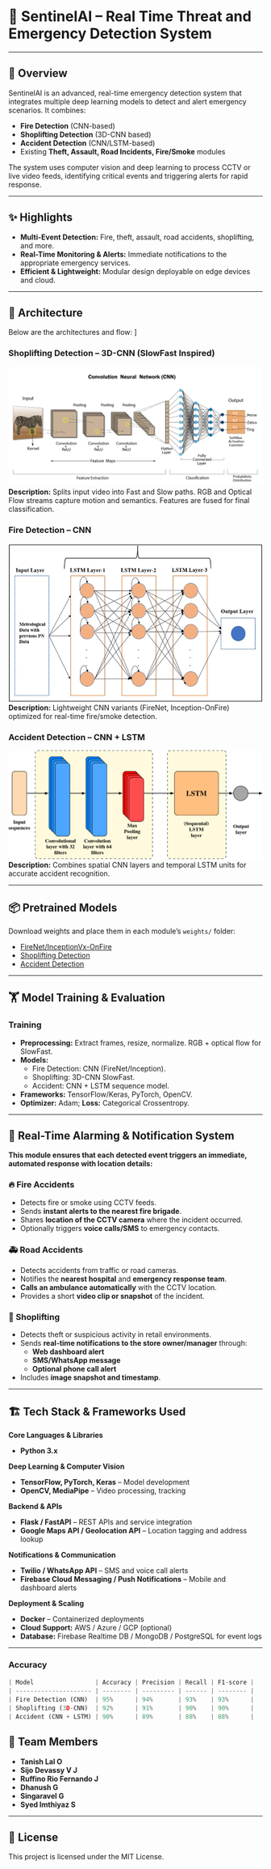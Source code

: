 # 🚀 SentinelAI – Real Time Threat and Emergency Detection System

---

## 📝 Overview
SentinelAI is an advanced, real-time emergency detection system that integrates multiple deep learning models to detect and alert emergency scenarios. It combines:
- **Fire Detection** (CNN-based)
- **Shoplifting Detection** (3D-CNN based)
- **Accident Detection** (CNN/LSTM-based)
- Existing **Theft, Assault, Road Incidents, Fire/Smoke** modules

The system uses computer vision and deep learning to process CCTV or live video feeds, identifying critical events and triggering alerts for rapid response.

---

## ✨ Highlights
- **Multi-Event Detection:** Fire, theft, assault, road accidents, shoplifting, and more.  
- **Real-Time Monitoring & Alerts:** Immediate notifications to the appropriate emergency services.  
- **Efficient & Lightweight:** Modular design deployable on edge devices and cloud.  

---

## 🎨 Architecture
Below are the architectures and flow:
[](https://github.com/TanishLal/SentinalAi/raw/main/DB_Sample/input/SentinelAI%20Architectural%20FlowChart.png)]
### Shoplifting Detection – 3D-CNN (SlowFast Inspired)
![3D-CNN](https://github.com/TanishLal/SentinalAi/blob/main/DB_Sample/input/Convolution%20Neural%20Network%20(CNN).png)  
**Description:** Splits input video into Fast and Slow paths. RGB and Optical Flow streams capture motion and semantics. Features are fused for final classification.

### Fire Detection – CNN
![CNN](https://github.com/TanishLal/SentinalAi/blob/main/DB_Sample/input/Long%20Short%20Term%20Memory%20(LSTM).png)  
**Description:** Lightweight CNN variants (FireNet, Inception-OnFire) optimized for real-time fire/smoke detection.

### Accident Detection – CNN + LSTM
![CNN-LSTM](https://github.com/TanishLal/SentinelAI/blob/702b6e85099cf036532792067d654fc79882bd22/521_2020_4867_Fig1_HTML.png)
**Description:** Combines spatial CNN layers and temporal LSTM units for accurate accident recognition.

---

## 📦 Pretrained Models
Download weights and place them in each module’s `weights/` folder:  
- [FireNet/InceptionVx-OnFire](https://drive.google.com/file/d/1nTl7TINusWG6gbvKHVWgpWUlAyydop5Y/view?usp=drive_link)  
- [Shoplifting Detection](https://drive.google.com/file/d/1bDHAqi3yy1-ziE6ySQcFZi2nqZ-puAEH/view?usp=sharing)  
- [Accident Detection](https://drive.google.com/file/d/1n1XN-RLfHcV8Zu7ef1IS6xz0vy1gS2hy/view?usp=sharing)  

---

## 🏋️ Model Training & Evaluation

### Training
- **Preprocessing:** Extract frames, resize, normalize. RGB + optical flow for SlowFast.  
- **Models:** 
  - Fire Detection: CNN (FireNet/Inception).  
  - Shoplifting: 3D-CNN SlowFast.  
  - Accident: CNN + LSTM sequence model.  
- **Frameworks:** TensorFlow/Keras, PyTorch, OpenCV.  
- **Optimizer:** Adam; **Loss:** Categorical Crossentropy.
---

## 🔔 Real-Time Alarming & Notification System

**This module ensures that each detected event triggers an immediate, automated response with location details:**

### 🔥 Fire Accidents
- Detects fire or smoke using CCTV feeds.  
- Sends **instant alerts to the nearest fire brigade**.  
- Shares **location of the CCTV camera** where the incident occurred.  
- Optionally triggers **voice calls/SMS** to emergency contacts.

### 🚑 Road Accidents
- Detects accidents from traffic or road cameras.  
- Notifies the **nearest hospital** and **emergency response team**.  
- **Calls an ambulance automatically** with the CCTV location.  
- Provides a short **video clip or snapshot** of the incident.

### 🥷 Shoplifting
- Detects theft or suspicious activity in retail environments.  
- Sends **real-time notifications to the store owner/manager** through:  
   - **Web dashboard alert**  
   - **SMS/WhatsApp message**  
   - **Optional phone call alert**  
- Includes **image snapshot and timestamp**.

---

## 🏗️ Tech Stack & Frameworks Used

**Core Languages & Libraries**
- **Python 3.x**  

**Deep Learning & Computer Vision**
- **TensorFlow, PyTorch, Keras** – Model development  
- **OpenCV, MediaPipe** – Video processing, tracking  

**Backend & APIs**
- **Flask / FastAPI** – REST APIs and service integration  
- **Google Maps API / Geolocation API** – Location tagging and address lookup  

**Notifications & Communication**
- **Twilio / WhatsApp API** – SMS and voice call alerts  
- **Firebase Cloud Messaging / Push Notifications** – Mobile and dashboard alerts  

**Deployment & Scaling**
- **Docker** – Containerized deployments  
- **Cloud Support:** AWS / Azure / GCP (optional)  
- **Database:** Firebase Realtime DB / MongoDB / PostgreSQL for event logs  

---


### Accuracy
```python
| Model                 | Accuracy | Precision | Recall | F1-score |
| --------------------- | -------- | --------- | ------ | -------- |
| Fire Detection (CNN)  | 95%      | 94%       | 93%    | 93%      |
| Shoplifting (3D-CNN)  | 92%      | 91%       | 90%    | 90%      |
| Accident (CNN + LSTM) | 90%      | 89%       | 88%    | 88%      |

```


## 👥 Team Members

* **Tanish Lal O**
* **Sijo Devassy V J**
* **Ruffino Rio Fernando J**
* **Dhanush G**
* **Singaravel G**
* **Syed Imthiyaz S**

---

## 📜 License

This project is licensed under the MIT License.
